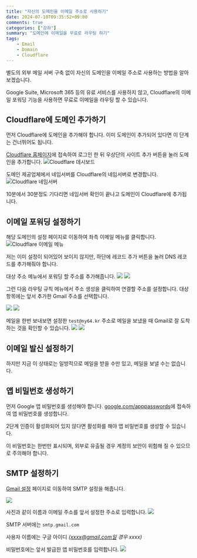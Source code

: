 ```yaml
---
title: "자신의 도메인을 이메일 주소로 사용하기"
date: 2024-07-10T09:35:52+09:00
comments: true
categories: ["강좌"]
summary: "도메인에 이메일을 무료로 라우팅 하기"
tags:
    - Email
    - Domain
    - Cloudflare
---
```


별도의 외부 메일 서버 구축 없이 자신의 도메인을 이메일 주소로 사용하는 방법을 알아보겠습니다.

Google Suite, Microsoft 365 등의 유료 서비스를 사용하지 않고, Cloudflare의 이메일 포워딩 기능을 사용하면 무료로 이메일을 라우팅 할 수 있습니다.

## Cloudflare에 도메인 추가하기

먼저 Cloudflare에 도메인을 추가해야 합니다.
이미 도메인이 추가되어 있다면 이 단계는 건너뛰어도 됩니다.

[Cloudflare 홈페이지](https://dash.cloudflare.com/)에 접속하여 로그인 한 뒤 우상단의 사이트 추가 버튼을 눌러 도메인을 추가합니다.
![Cloudflare 데시보드](./images/cloudflare-dashboard.png)

도메인 제공업체에서 네임서버를 Cloudflare의 네임서버로 변경합니다.
![Cloudflare 네임서버](./images/cloudflare-nameservers.png)

10분에서 30분정도 기다리면 네임서버 확인이 끝나고 도메인이 Cloudflare에 추가됩니다.

## 이메일 포워딩 설정하기

해당 도메인의 설정 페이지로 이동하여 좌측 이메일 메뉴를 클릭합니다.
![Cloudflare 이메일 메뉴](./images/cloudflare-email-menu.png)

저는 이미 설정이 되어있어 보이지 않지만, 하단에 레코드 추가 버튼을 눌러 DNS 레코드를 추가해줘야 합니다.

대상 주소 메뉴에서 포워딩 할 주소를 추가해줍니다.
![](./images/cloudflare-email-forwarding.png)
![](./images/cloudflare-email-forwarding-2.png)

그런 다음 라우팅 규칙 메뉴에서 주소 생성을 클릭하여 연결할 주소를 설정합니다.
대상 항목에는 앞서 추가한 Gmail 주소를 선택합니다.

![](./images/cloudflare-email-routing.png)
![](./images/cloudflare-email-routing-2.png)

메일을 한번 보내보면 설정한 `test@ny64.kr` 주소로 메일을 보냈을 때 Gmail로 잘 도착하는 것을 확인할 수 있습니다.
![](./images/email-test.png)
![](./images/email-test-2.png)

## 이메일 발신 설정하기

하지만 지금 이 상태로는 일방적으로 메일을 받을 수만 있고, 메일을 보낼 수는 없습니다.

## 앱 비밀번호 생성하기

먼저 Google 앱 비밀번호를 생성해야 합니다. [google.com/apppasswords](https://myaccount.google.com/apppasswords)에 접속하여 앱 비밀번호를 생성합니다.

2단계 인증이 활성화되어 있지 않다면 활성화를 해야 앱 비밀번호를 생성할 수 있습니다.

이 비밀번호는 한번만 표시되며, 외부로 유출될 경우 계정의 보안이 위험해 질 수 있으므로 주의해야 합니다.

## SMTP 설정하기

[Gmail 설정](https://mail.google.com/mail/u/0/#settings/accounts) 페이지로 이동하여 SMTP 설정을 해줍니다.

![](./images/gmail-smtp.png)

사진과 같이 이름과 이메일 주소를 앞서 설정한 주소로 입력합니다.
![](./images/gmail-smtp-2.png)

SMTP 서버에는 `smtp.gmail.com`

사용자 이름에는 구글 아이디 _(xxxx@gmail.com일 경우 xxxx)_

비밀번호에는 앞서 발급한 앱 비밀번호를 입력합니다.
![](./images/gmail-smtp-3.png)
